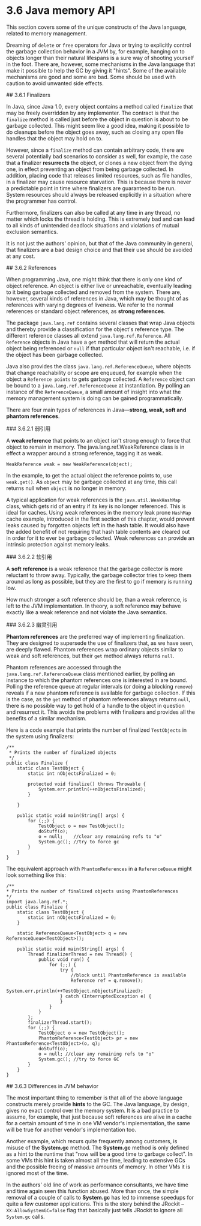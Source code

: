 # 3.6 Java memory API

This section covers some of the unique constructs of the Java language, related to memory management.

Dreaming of `delete` or `free` operators for Java or trying to explicitly control the garbage collection behavior in a JVM by, for example, hanging on to objects longer than their natural lifespans is a sure way of shooting yourself in the foot. There are, however, some mechanisms in the Java language that make it possible to help the GC by giving it "hints". Some of the available mechanisms are good and some are bad. Some should be used with caution to avoid unwanted side effects.

<a name="3.6.1" />
## 3.6.1 Finalizers

In Java, since Java 1.0, every object contains a method called `finalize` that may be freely overridden by any implementer. The contract is that the `finalize` method is called just before the object in question is about to be garbage collected. This might seem like a good idea, making it possible to do cleanups before the object goes away, such as closing any open file handles that the object may hold on to.

However, since a `finalize` method can contain arbitrary code, there are several potentially bad scenarios to consider as well, for example, the case that a finalizer **resurrects** the object, or clones a new object from the dying one, in effect preventing an object from being garbage collected. In addition, placing code that releases limited resources, such as file handles, in a finalizer may cause resource starvation. This is because there is never a predictable point in time where finalizers are guaranteed to be run. System resources should always be released explicitly in a situation where the programmer has control.

Furthermore, finalizers can also be called at any time in any thread, no matter which locks the thread is holding. This is extremely bad and can lead to all kinds of unintended deadlock situations and violations of mutual exclusion semantics.

It is not just the authors' opinion, but that of the Java community in general, that finalizers are a bad design choice and that their use should be avoided at any cost.

<a name="3.6.2" />
## 3.6.2 References

When programming Java, one might think that there is only one kind of object reference. An object is either live or unreachable, eventually leading to it being garbage collected and removed from the system. There are, however, several kinds of references in Java, which may be thought of as references with varying degrees of liveness. We refer to the normal references or standard object references, as **strong references**.

The package `java.lang.ref` contains several classes that wrap Java objects and thereby provide a classification for the object's reference type. The different reference classes all extend `java.lang.ref.Reference`. All `Reference` objects in Java have a `get` method that will return the actual object being referenced or `null` if that particular object isn't reachable, i.e. if the object has been garbage collected.

Java also provides the class `java.lang.ref.ReferenceQueue`, where objects that change reachability or scope are enqueued, for example when the object a `Reference points` to gets garbage collected. A `Reference` object can be bound to a `java.lang.ref.ReferenceQueue` at instantiation. By polling an instance of the `ReferenceQueue`, a small amount of insight into what the memory management system is doing can be gained programmatically.

There are four main types of references in Java—**strong, weak, soft and phantom references**.

<a nam3="3.6.2.1" />
### 3.6.2.1 弱引用

A **weak reference** that points to an object isn't strong enough to force that object to remain in memory. The java.lang.ref.WeakReference class is in effect a wrapper around a strong reference, tagging it as weak.

    WeakReference weak = new WeakReference(object);

In the example, to get the actual object the reference points to, use `weak.get()`. As `object` may be garbage collected at any time, this call returns null when `object` is no longer in memory.

A typical application for weak references is the `java.util.WeakHashMap` class, which gets rid of an entry if its key is no longer referenced. This is ideal for caches. Using weak references in the memory leak prone `HashMap` cache example, introduced in the first section of this chapter, would prevent leaks caused by forgotten objects left in the hash table. It would also have the added benefit of not requiring that hash table contents are cleared out in order for it to ever be garbage collected. Weak references can provide an intrinsic protection against memory leaks.

<a name="3.6.2.2" />
### 3.6.2.2 软引用

A **soft reference** is a weak reference that the garbage collector is more reluctant to throw away. Typically, the garbage collector tries to keep them around as long as possible, but they are the first to go if memory is running low.

How much stronger a soft reference should be, than a weak reference, is left to the JVM implementation. In theory, a soft reference may behave exactly like a weak reference and not violate the Java semantics.

<a name="3.6.2.3" />
### 3.6.2.3 幽灵引用

**Phantom references** are the preferred way of implementing finalization. They are designed to supersede the use of finalizers that, as we have seen, are deeply flawed. Phantom references wrap ordinary objects similar to weak and soft references, but their `get` method always returns `null`.

Phantom references are accessed through the `java.lang.ref.ReferenceQueue` class mentioned earlier, by polling an instance to which the phantom references one is interested in are bound. Polling the reference queue at regular intervals (or doing a blocking `remove`) reveals if a new phantom reference is available for garbage collection. If this is the case, as the `get` method of phantom references always returns `null`, there is no possible way to get hold of a handle to the object in question and resurrect it. This avoids the problems with finalizers and provides all the benefits of a similar mechanism.

Here is a code example that prints the number of finalized `TestObjects` in the system using finalizers:

    /**
     * Prints the number of finalized objects
     */
    public class Finalize {
        static class TestObject {
            static int nObjectsFinalized = 0;
            
            protected void finalize() throws Throwable {
                System.err.println(++nObjectsFinalized);
            }
            
        }

        public static void main(String[] args) {
            for (;;) {
                TestObject o = new TestObject();
                doStuff(o);
                o = null;    //clear any remaining refs to "o"
                System.gc(); //try to force gc
            }
        }
    }

The equivalent approach with `PhantomReferences` in a `ReferenceQueue` might look something like this:

    /**
    * Prints the number of finalized objects using PhantomReferences
    */
    import java.lang.ref.*;
    public class Finalize {
        static class TestObject {
            static int nObjectsFinalized = 0;
        }
        
        static ReferenceQueue<TestObject> q = new ReferenceQueue<TestObject>();

        public static void main(String[] args) {
            Thread finalizerThread = new Thread() {
                public void run() {
                    for (;;) {
                        try {
                            //block until PhantomReference is available
                            Reference ref = q.remove();
                            System.err.println(++TestObject.nObjectsFinalized);
                        } catch (InterruptedException e) {
                        }
                    }
                }
            };
            finalizerThread.start();
            for (;;) {
                TestObject o = new TestObject();
                PhantomReference<TestObject> pr = new PhantomReference<TestObject>(o, q);
                doStuff(o);
                o = null; //clear any remaining refs to "o"
                System.gc(); //try to force GC
            }
        }
    }

<a name="3.6.3" />
## 3.6.3 Differences in JVM behavior

The most important thing to remember is that all of the above language constructs merely provide **hints** to the GC. The Java language, by design, gives no exact control over the memory system. It is a bad practice to assume, for example, that just because soft references are alive in a cache for a certain amount of time in one VM vendor's implementation, the same will be true for another vendor's implementation too.

Another example, which recurs quite frequently among customers, is misuse of the **System.gc** method. The **System.gc** method is only defined as a hint to the runtime that "now will be a good time to garbage collect". In some VMs this hint is taken almost all the time, leading to extensive GCs and the possible freeing of massive amounts of memory. In other VMs it is ignored most of the time.

In the authors' old line of work as performance consultants, we have time and time again seen this function abused. More than once, the simple removal of a couple of calls to **System.gc** has led to immense speedups for quite a few customer applications. This is the story behind the JRockit `–XX:AllowSystemGC=false` flag that basically just tells JRockit to ignore all `System.gc` calls.

